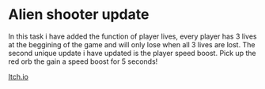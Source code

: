 # Alien shooter update

In this task i have added the function of player lives, every player has 3 lives at the beggining of the game and will only lose when all 3 lives are lost.
The second unique update i have updated is the player speed boost. Pick up the red orb the gain a speed boost for 5 seconds!

[Itch.io](https://shoot-for-the-sky.itch.io/alien-shooter)
